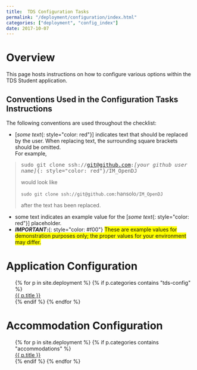 ```yaml
---
title:  TDS Configuration Tasks
permalink: "/deployment/configuration/index.html"
categories: ["deployment", "config_index"]
date: 2017-10-07
---
```


# Overview
This page hosts instructions on how to configure various options within the TDS Student application.

## Conventions Used in the Configuration Tasks Instructions
The following conventions are used throughout the checklist:

* [*some text*{: style="color: red"}] indicates text that should be replaced by the user.  When replacing text, the surrounding square brackets should be omitted.<br>For example,

> <span style="font-family: 'Lucida Console', Monaco, monospace">sudo git clone ssh://git@github.com:*[your github user name]*{: style="color: red"}/IM_OpenDJ</span>
>
> would look like
>
> `sudo git clone ssh://git@github.com:`<span class="placeholder-example">hansolo</span>`/IM_OpenDJ`
>
> after the text has been replaced.
>
>

* <span class="placeholder-example">some text</span> indicates an example value for the [*some text*{: style="color: red"}] placeholder.
* ***IMPORTANT*:**{: style="color: #f00"} <span style=" background-color: #ff0;">These are example values for demonstration purposes only; the proper values for your environment may differ.</span>

# Application Configuration
<ul id="dc_toc" style="list-style: none">
    {% for p in site.deployment %}
        {% if p.categories contains "tds-config" %}
            <li><a href="{{ p.url }}">{{ p.title }}</a></li>
        {% endif %}
    {% endfor %}
</ul>

# Accommodation Configuration
<ul id="dc_toc" style="list-style: none">
    {% for p in site.deployment %}
        {% if p.categories contains "accommodations" %}
            <li><a href="{{ p.url }}">{{ p.title }}</a></li>
        {% endif %}
    {% endfor %}
</ul>